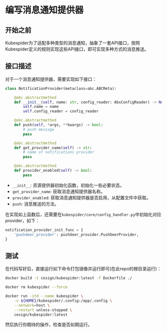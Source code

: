# 编写消息通知提供器

## 开始之前

Kubespider为了适配多种类型的消息通知，抽象了一套API接口，按照Kubespider定义的规则实现这些API接口，即可实现多种方式的消息推送。

## 接口描述

对于一个消息通知提供器，需要实现如下接口：

```python
class NotificationProvider(metaclass=abc.ABCMeta):

    @abc.abstractmethod
    def __init__(self, name: str, config_reader: AbsConfigReader) -> None:
        self.name = name
        self.config_reader = config_reader

    @abc.abstractmethod
    def push(self, *args, **kwargs) -> bool:
        # push message
        pass

    @abc.abstractmethod
    def get_provider_name(self) -> str:
        # name of notifications provider
        pass

    @abc.abstractmethod
    def provider_enabled(self) -> bool:
        pass
```

* `__init__`: 资源提供器初始化函数，初始化一些必要状态。
* `get_provider_name`: 获取消息通知提供器名称。
* `provider_enabled`: 获取消息通知提供器是否启用，从配置文件中获取。
* `push`: 消息推送的方法。

在实现如上函数后，还需要在`kubespider/core/config_handler.py`中初始化对应provider，如下：

```python
notification_provider_init_func = {
    'pushdeer_provider': pushdeer_provider.PushDeerProvider,
}
```

## 测试

在代码写好后，直接运行如下命令打包镜像并运行即可(在此repo的根目录运行)：

```sh
docker build -t cesign/kubespider:latest -f Dockerfile ./

docker rm kubespider --force

docker run -itd --name kubespider \
    -v ${HOME}/kubespider/.config:/app/.config \
    --network=host \
    --restart unless-stopped \
    cesign/kubespider:latest
```

然后执行你期待的操作，检查是否如期运行。